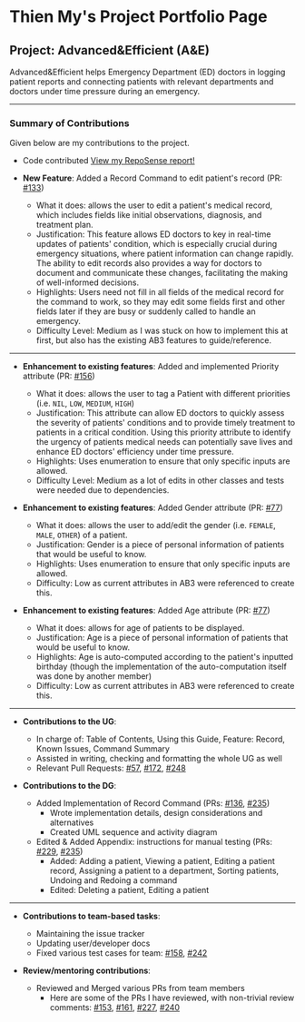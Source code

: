 # Thien My's Project Portfolio Page

## Project: Advanced&Efficient (A&E)
Advanced&Efficient helps Emergency Department (ED) doctors in logging patient reports and connecting patients with
relevant departments and doctors under time pressure during an emergency.

------------------------------------------------------------------------------------------------------------------------
### Summary of Contributions

Given below are my contributions to the project.

* Code contributed
  [View my RepoSense report!](https://nus-cs2103-ay2324s1.github.io/tp-dashboard/?search=thienmy0&breakdown=true#/)

* **New Feature**: Added a Record Command to edit patient's record (PR:
    [#133](https://github.com/AY2324S1-CS2103T-T14-2/tp/pull/133))
  * What it does: allows the user to edit a patient's medical record, which includes fields like initial observations,
    diagnosis, and treatment plan.
  * Justification: This feature allows ED doctors to key in real-time updates of patients' condition, which is
    especially crucial during emergency situations, where patient information can change rapidly. The ability to edit
    records also provides a way for doctors to document and communicate these changes, facilitating the making of
    well-informed decisions.
  * Highlights: Users need not fill in all fields of the medical record for the command to work, so they may edit some
    fields first and other fields later if they are busy or suddenly called to handle an emergency.
  * Difficulty Level: Medium as I was stuck on how to implement this at first, but also has the existing AB3 features to
    guide/reference.

------------------------------------------------------------------------------------------------------------------------

* **Enhancement to existing features**: Added and implemented Priority attribute (PR:
    [#156](https://github.com/AY2324S1-CS2103T-T14-2/tp/pull/156))
  * What it does: allows the user to tag a Patient with different priorities (i.e. `NIL`, `LOW`, `MEDIUM`, `HIGH`)
  * Justification: This attribute can allow ED doctors to quickly assess the severity of patients' conditions and to
    provide timely treatment to patients in a critical condition. Using this priority attribute to identify the urgency
    of patients medical needs can potentially save lives and enhance ED doctors' efficiency under time pressure.
  * Highlights: Uses enumeration to ensure that only specific inputs are allowed.
  * Difficulty Level: Medium as a lot of edits in other classes and tests were needed due to dependencies.

* **Enhancement to existing features**: Added Gender attribute (PR:
    [#77](https://github.com/AY2324S1-CS2103T-T14-2/tp/pull/77))
  * What it does: allows the user to add/edit the gender (i.e. `FEMALE`, `MALE`, `OTHER`) of a patient.
  * Justification: Gender is a piece of personal information of patients that would be useful to know.
  * Highlights: Uses enumeration to ensure that only specific inputs are allowed.
  * Difficulty: Low as current attributes in AB3 were referenced to create this.

* **Enhancement to existing features**: Added Age attribute (PR:
    [#77](https://github.com/AY2324S1-CS2103T-T14-2/tp/pull/77))
  * What it does: allows for age of patients to be displayed.
  * Justification: Age is a piece of personal information of patients that would be useful to know.
  * Highlights: Age is auto-computed according to the patient's inputted birthday (though the implementation of the
    auto-computation itself was done by another member)
  * Difficulty: Low as current attributes in AB3 were referenced to create this.

------------------------------------------------------------------------------------------------------------------------

* **Contributions to the UG**:
  * In charge of: Table of Contents, Using this Guide, Feature: Record, Known Issues, Command Summary
  * Assisted in writing, checking and formatting the whole UG as well
  * Relevant Pull Requests: [#57](https://github.com/AY2324S1-CS2103T-T14-2/tp/pull/57),
    [#172](https://github.com/AY2324S1-CS2103T-T14-2/tp/pull/172),
    [#248](https://github.com/AY2324S1-CS2103T-T14-2/tp/pull/248)

* **Contributions to the DG**:
  * Added Implementation of Record Command (PRs:
    [#136](https://github.com/AY2324S1-CS2103T-T14-2/tp/pull/136),
    [#235](https://github.com/AY2324S1-CS2103T-T14-2/tp/pull/235))
    * Wrote implementation details, design considerations and alternatives
    * Created UML sequence and activity diagram
  * Edited & Added Appendix: instructions for manual testing (PRs:
    [#229](https://github.com/AY2324S1-CS2103T-T14-2/tp/pull/229),
    [#235](https://github.com/AY2324S1-CS2103T-T14-2/tp/pull/235))
    * Added: Adding a patient, Viewing a patient, Editing a patient record, Assigning a patient to a department, Sorting
      patients, Undoing and Redoing a command
    * Edited: Deleting a patient, Editing a patient

------------------------------------------------------------------------------------------------------------------------

* **Contributions to team-based tasks**:
  * Maintaining the issue tracker
  * Updating user/developer docs
  * Fixed various test cases for team: [#158](https://github.com/AY2324S1-CS2103T-T14-2/tp/pull/158),
    [#242](https://github.com/AY2324S1-CS2103T-T14-2/tp/pull/242)

* **Review/mentoring contributions**:
  * Reviewed and Merged various PRs from team members
    * Here are some of the PRs I have reviewed, with non-trivial review comments:
      [#153](https://github.com/AY2324S1-CS2103T-T14-2/tp/pull/153),
      [#161](https://github.com/AY2324S1-CS2103T-T14-2/tp/pull/161),
      [#227](https://github.com/AY2324S1-CS2103T-T14-2/tp/pull/227),
      [#240](https://github.com/AY2324S1-CS2103T-T14-2/tp/pull/240)
